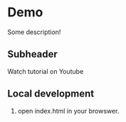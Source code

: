 # Demo

Some description!

## Subheader

Watch tutorial on Youtube

## Local development 

1. open index.html in your browswer.
